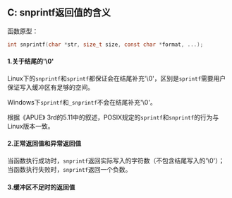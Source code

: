 ## C: snprintf返回值的含义

函数原型：

```c
int snprintf(char *str, size_t size, const char *format, ...);
```

#### 1.关于结尾的'\0'

Linux下的`snprintf`和`sprintf`都保证会在结尾补充'\0'，区别是`sprintf`需要用户保证写入缓冲区有足够的空间。

Windows下`sprintf`和`_snprintf`不会在结尾补充'\0'。


根据《APUE》 3rd的5.11中的叙述，POSIX规定的`sprintf`和`snprintf`的行为与Linux版本一致。

#### 2.正常返回值和异常返回值

当函数执行成功时，`snprintf`返回实际写入的字符数（不包含结尾写入的'\0'）；当函数执行失败时，`snprintf`返回一个负数。

#### 3.缓冲区不足时的返回值